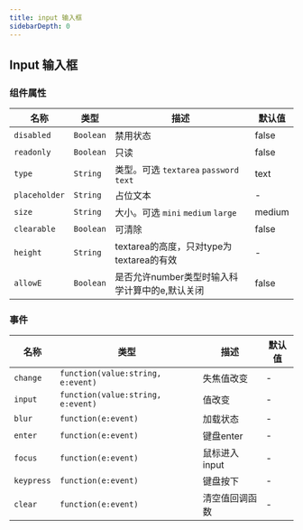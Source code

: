 ```yaml
---
title: input 输入框
sidebarDepth: 0
---
```


## Input 输入框

<ClientOnly>
  <doc-input/>
</ClientOnly>

### 组件属性

| 名称       | 类型      | 描述                               | 默认值 |
| ---------- | --------- | ---------------------------------- | ------ |
| `disabled` | `Boolean` | 禁用状态                           | false  |
| `readonly`     | `Boolean`  | 只读 | false |
| `type`     | `String`  | 类型。可选 `textarea` `password` `text` | text |
| `placeholder`     | `String`  | 占位文本 | - |
| `size`     | `String`  | 大小。可选 `mini` `medium` `large` | medium |
| `clearable`     | `Boolean`  | 可清除 | false |
| `height`     | `String`  | textarea的高度，只对type为textarea的有效 | -      |
| `allowE`     | `Boolean`  | 是否允许number类型时输入科学计算中的e,默认关闭 | false     |




### 事件
| 名称       | 类型      | 描述                                                     | 默认值 |
| ---------- | --------- | -------------------------------------------------------- | ------ |
| `change` | `function(value:string, e:event)` | 失焦值改变                                            | - |
| `input` | `function(value:string, e:event)` | 值改变                                            | - |
| `blur` | `function(e:event)` | 加载状态                                                 | -  |
| `enter` | `function(e:event)` | 键盘enter                                  | -  |
| `focus` | `function(e:event)` | 鼠标进入input                                    | -  |
| `keypress` | `function(e:event)` | 键盘按下                                    | -  |
| `clear` | `function(e:event)` | 清空值回调函数 | -   |
